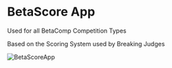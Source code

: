 # BetaScore App

Used for all BetaComp Competition Types


Based on the Scoring System used by Breaking Judges

![BetaScoreApp](/BetaScoreApp.png)


